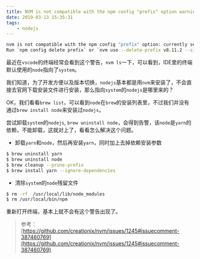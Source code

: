 ```yaml
---
title: NVM is not compatible with the npm config "prefix" option warning (OS X)
date: 2019-03-13 15:35:31
tags:  
    - nodejs
---
```


```bash
nvm is not compatible with the npm config "prefix" option: currently set to "/usr/local"
Run `npm config delete prefix` or `nvm use --delete-prefix v8.11.2 --silent` to unset it.
```

最近在`vscode`的终端经常会看到这个警告，`nvm ls`一下，可以看到，IDE里的终端默认使用的`node`指向了`system`。

<!-- more -->

我们知道，为了开发方便以及版本切换，`nodejs`基本都是用`nvm`来安装了，不会直接去官网下载安装文件进行安装，那么指向`system`的`nodejs`是哪里来的？

OK，我们看看`brew list`，可以看到`node`在`brew`的安装列表里，不过我们并没有通过`brew install node`来安装过`nodejs`。

尝试卸载`system`的`nodejs`, `brew uninstall node`，会得到告警，该`node`是`yarn`的依赖，不能卸载，这就对上了，看看怎么解决这个问题。

- 卸载`yarn`和`node`，然后再安装`yarn`，同时加上去掉依赖安装参数
```bash
$ brew uninstall yarn
$ brew uninstall node
$ brew cleanup --prune-prefix
$ brew install yarn --ignore-dependencies
```

- 清除`system`的`node`残留文件
```bash
$ rm -rf  /usr/local/lib/node_modules
$ rm /usr/local/bin/npm
```

重新打开终端，基本上就不会有这个警告出现了。

> 参考：[https://github.com/creationix/nvm/issues/1245#issuecomment-387460769](https://github.com/creationix/nvm/issues/1245#issuecomment-387460769)
